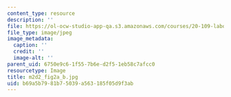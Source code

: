 ```yaml
---
content_type: resource
description: ''
file: https://ol-ocw-studio-app-qa.s3.amazonaws.com/courses/20-109-laboratory-fundamentals-in-biological-engineering-spring-2010/b69a5b7981b75039a563185f05d9f3ab_m2d2_fig2a_b.jpg
file_type: image/jpeg
image_metadata:
  caption: ''
  credit: ''
  image-alt: ''
parent_uid: 6750e9c6-1f55-7b6e-d2f5-1eb58c7afcc0
resourcetype: Image
title: m2d2_fig2a_b.jpg
uid: b69a5b79-81b7-5039-a563-185f05d9f3ab
---
```

